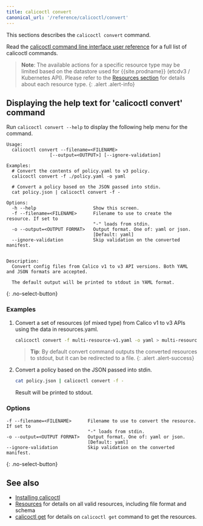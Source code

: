 ```yaml
---
title: calicoctl convert
canonical_url: '/reference/calicoctl/convert'
---
```


This sections describes the `calicoctl convert` command.

Read the [calicoctl command line interface user reference]({{site.baseurl}}/{{page.version}}/reference/calicoctl/)
for a full list of calicoctl commands.

> **Note**: The available actions for a specific resource type may be
> limited based on the datastore used for {{site.prodname}} (etcdv3 / Kubernetes API).
> Please refer to the
> [Resources section]({{site.baseurl}}/{{page.version}}/reference/resources/)
> for details about each resource type.
{: .alert .alert-info}


## Displaying the help text for 'calicoctl convert' command

Run `calicoctl convert --help` to display the following help menu for the
command.

```
Usage:
  calicoctl convert --filename=<FILENAME>
                [--output=<OUTPUT>] [--ignore-validation]

Examples:
  # Convert the contents of policy.yaml to v3 policy.
  calicoctl convert -f ./policy.yaml -o yaml

  # Convert a policy based on the JSON passed into stdin.
  cat policy.json | calicoctl convert -f -

Options:
  -h --help                     Show this screen.
  -f --filename=<FILENAME>      Filename to use to create the resource. If set to
                                "-" loads from stdin.
  -o --output=<OUTPUT FORMAT>   Output format. One of: yaml or json.
                                [Default: yaml]
  --ignore-validation           Skip validation on the converted manifest.


Description:
  Convert config files from Calico v1 to v3 API versions. Both YAML and JSON formats are accepted.

  The default output will be printed to stdout in YAML format.
```
{: .no-select-button}

### Examples

1. Convert a set of resources (of mixed type) from Calico v1 to v3 APIs using the data in resources.yaml.

   ```bash
   calicoctl convert -f multi-resource-v1.yaml -o yaml > multi-resource-v3.yaml
   ```
   > **Tip**: By default convert command outputs the converted resources to stdout, but it can be redirected to a file.
   {: .alert .alert-success}

1. Convert a policy based on the JSON passed into stdin.

   ```bash
   cat policy.json | calicoctl convert -f -
   ```
   Result will be printed to stdout.

### Options

```
-f --filename=<FILENAME>      Filename to use to convert the resource.  If set to
                              "-" loads from stdin.
-o --output=<OUTPUT FORMAT>   Output format. One of: yaml or json.
                              [Default: yaml]
--ignore-validation           Skip validation on the converted manifest.
```
{: .no-select-button}


## See also

-  [Installing calicoctl]({{site.baseurl}}/{{page.version}}/getting-started/calicoctl/install)
-  [Resources]({{site.baseurl}}/{{page.version}}/reference/resources/) for details on all valid resources, including file format
   and schema
-  [calicoctl get]({{site.baseurl}}/{{page.version}}/reference/calicoctl/get) for details on `calicoctl get` command to get the resources.
